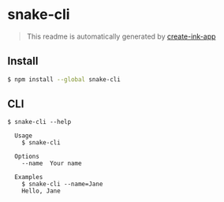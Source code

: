 # snake-cli

> This readme is automatically generated by [create-ink-app](https://github.com/vadimdemedes/create-ink-app)


## Install

```bash
$ npm install --global snake-cli
```


## CLI

```
$ snake-cli --help

  Usage
    $ snake-cli

  Options
    --name  Your name

  Examples
    $ snake-cli --name=Jane
    Hello, Jane
```
